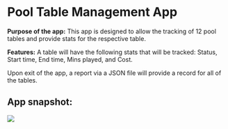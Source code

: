 # Pool Table Management App

**Purpose of the app:**
This app is designed to allow the tracking of 12 pool tables and provide stats for the respective table. 

**Features:**
A table will have the following stats that will be tracked: Status, Start time, End time, Mins played, and Cost.

Upon exit of the app, a report via a JSON file will provide a record for all of the tables.

## App snapshot: 
![](screenshot_6.gif)

